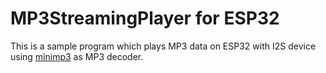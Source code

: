 # MP3StreamingPlayer for ESP32
This is a sample program which plays MP3 data on ESP32 with I2S device using [minimp3](https://github.com/lieff/minimp3) as MP3 decoder.
